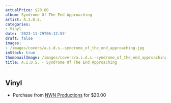 ```yaml
---
actualPrice: $20.00
album: Syndrome Of The End Approaching
artist: A.I.D.S.
categories:
- Vinyl
date: '2023-11-29T06:12:55'
draft: false
images:
- /images/covers/a.i.d.s.-syndrome_of_the_end_approaching.jpg
inStock: true
thumbnailImage: /images/covers/a.i.d.s.-syndrome_of_the_end_approaching-thumb.jpg
title: A.I.D.S. - Syndrome Of The End Approaching
---
```


## Vinyl
* Purchase from [NWN Productions](http://shop.nwnprod.com/index.php?route=product/product&path=75&product_id=40010&sort=pd.name&order=ASC) for $20.00
